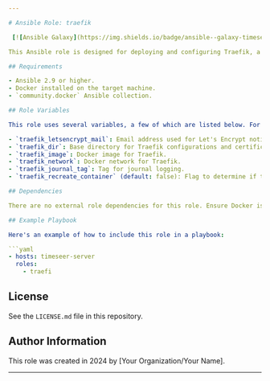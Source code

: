```yaml
---

# Ansible Role: traefik

 [![Ansible Galaxy](https://img.shields.io/badge/ansible--galaxy-timeseer-traefik-yellow.svg)]

This Ansible role is designed for deploying and configuring Traefik, a modern HTTP reverse proxy and load balancer, with a focus on integrating Let's Encrypt for SSL/TLS certificates. It includes tasks for checking prerequisites, preparing directories, templating configuration files, and running Traefik in a Docker container.

## Requirements

- Ansible 2.9 or higher.
- Docker installed on the target machine.
- `community.docker` Ansible collection.

## Role Variables

This role uses several variables, a few of which are listed below. For complete details, see `defaults/main.yml`:

- `traefik_letsencrypt_mail`: Email address used for Let's Encrypt notifications. This is a mandatory variable.
- `traefik_dir`: Base directory for Traefik configurations and certificates.
- `traefik_image`: Docker image for Traefik.
- `traefik_network`: Docker network for Traefik.
- `traefik_journal_tag`: Tag for journal logging.
- `traefik_recreate_container` (default: false): Flag to determine if the Traefik container should be recreated on playbook runs.

## Dependencies

There are no external role dependencies for this role. Ensure Docker is properly installed and configured on the target hosts.

## Example Playbook

Here's an example of how to include this role in a playbook:

```yaml
- hosts: timeseer-server
  roles:
    - traefi
```

## License

See the `LICENSE.md` file in this repository.

## Author Information

This role was created in 2024 by [Your Organization/Your Name].

---
```

